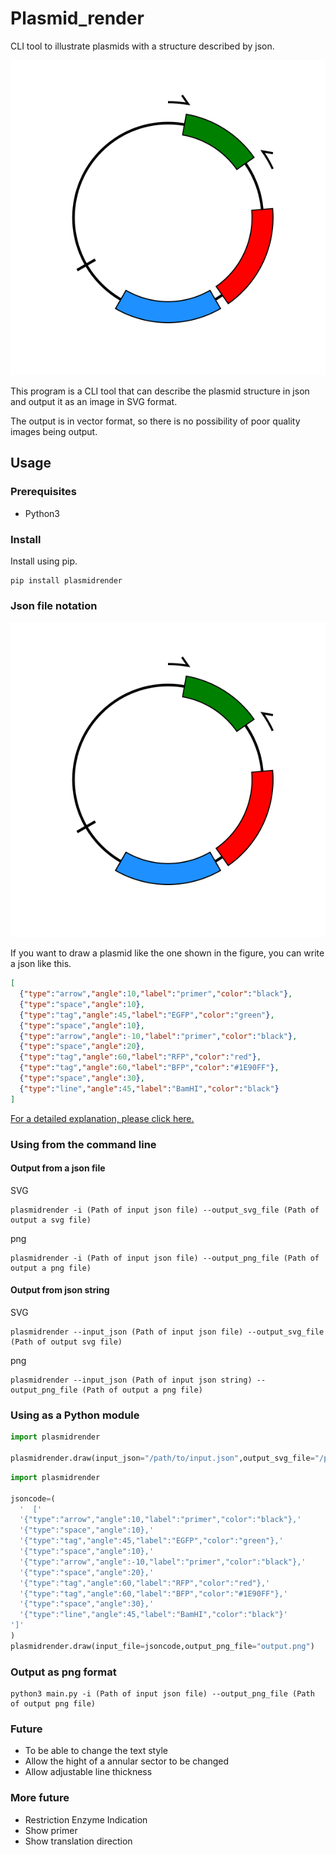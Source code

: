 # Plasmid_render
CLI tool to illustrate plasmids with a structure described by json.

![Example Image](/test/SVG.svg)

This program is a CLI tool that can describe the plasmid structure in json and output it as an image in SVG format.  

The output is in vector format, so there is no possibility of poor quality images being output.

## Usage

### Prerequisites
- Python3

### Install
Install using pip.

```
pip install plasmidrender
```

### Json file notation

![Example Image](/test/SVG.svg)

If you want to draw a plasmid like the one shown in the figure, you can write a json like this.

```json
[
  {"type":"arrow","angle":10,"label":"primer","color":"black"},
  {"type":"space","angle":10},
  {"type":"tag","angle":45,"label":"EGFP","color":"green"},
  {"type":"space","angle":10},
  {"type":"arrow","angle":-10,"label":"primer","color":"black"},
  {"type":"space","angle":20},
  {"type":"tag","angle":60,"label":"RFP","color":"red"},
  {"type":"tag","angle":60,"label":"BFP","color":"#1E90FF"},
  {"type":"space","angle":30},
  {"type":"line","angle":45,"label":"BamHI","color":"black"}
]
```
[For a detailed explanation, please click here.](/Description/json.md "Writing json")

### Using from the command line

#### Output from a json file

SVG

```
plasmidrender -i (Path of input json file) --output_svg_file (Path of output a svg file)
```

png

```
plasmidrender -i (Path of input json file) --output_png_file (Path of output a png file)
```

#### Output from json string

SVG

```
plasmidrender --input_json (Path of input json file) --output_svg_file (Path of output svg file)
```

png

```
plasmidrender --input_json (Path of input json string) --output_png_file (Path of output a png file)
```

### Using as a Python module

```python
import plasmidrender

plasmidrender.draw(input_json="/path/to/input.json",output_svg_file="/path/to/output.svg")
```

```python
import plasmidrender

jsoncode=(
  '  ['
  '{"type":"arrow","angle":10,"label":"primer","color":"black"},'
  '{"type":"space","angle":10},'
  '{"type":"tag","angle":45,"label":"EGFP","color":"green"},'
  '{"type":"space","angle":10},'
  '{"type":"arrow","angle":-10,"label":"primer","color":"black"},'
  '{"type":"space","angle":20},'
  '{"type":"tag","angle":60,"label":"RFP","color":"red"},'
  '{"type":"tag","angle":60,"label":"BFP","color":"#1E90FF"},'
  '{"type":"space","angle":30},'
  '{"type":"line","angle":45,"label":"BamHI","color":"black"}'
']'
)
plasmidrender.draw(input_file=jsoncode,output_png_file="output.png")
```

### Output as png format

```
python3 main.py -i (Path of input json file) --output_png_file (Path of output png file)
```


### Future
- To be able to change the text style
- Allow the hight of a annular sector to be changed
- Allow adjustable line thickness

### More future
- Restriction Enzyme Indication
- Show primer
- Show translation direction
